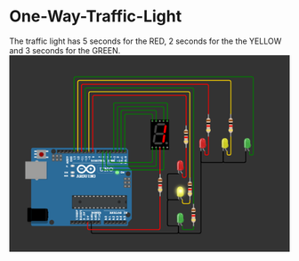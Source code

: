 # One-Way-Traffic-Light
The traffic light has 5 seconds for the RED, 2 seconds for the the YELLOW and 3 seconds for the GREEN. 
![alt text](output/image.png)

